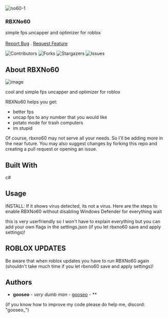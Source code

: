 <br/>

![no60-1](https://github.com/ggooseo/RBXNo60/assets/84007300/c2b584f3-9787-4db9-937d-d2d4e6ab510e)

<p>
 

  <h3>RBXNo60</h3>

  <p>
    simple fps uncapper and optimizer for roblox
    <br/>
    <br/>
    <a href="https://github.com/ggooseo/RBXNo60/issues">Report Bug</a>
    .
    <a href="https://github.com/ggooseo/RBXNo60/pulls">Request Feature</a>
  </p>
</p>


![Contributors](https://img.shields.io/github/contributors/ggooseo/RBXNo60?color=dark-green) ![Forks](https://img.shields.io/github/forks/ggooseo/RBXNo60?style=social) ![Stargazers](https://img.shields.io/github/stars/ggooseo/RBXNo60?style=social) ![Issues](https://img.shields.io/github/issues/ggooseo/RBXNo60) 

## About RBXNo60
![image](https://github.com/ggooseo/RBXNo60/assets/84007300/572328fe-e2a6-46d2-b7ec-35e8beb7c0a5)

cool and simple fps uncapper and optimizer for roblox

RBXNo60 helps you get:
* better fps
* uncap fps to any number that you would like
* potato mode for trash computers
* im stupid

Of course, rbxno60 may not serve all your needs. So I'll be adding more in the near future. You may also suggest changes by forking this repo and creating a pull request or opening an issue.

## Built With

c#

## Usage

INSTALL: If it shows virus detected, its not a virus. Here are the steps to enable RBXNo60 without disabling Windows Defender for everything
wait

this is very userfriendly so I won't have to explain everything but you can add your own flags in the settings.json (if you let rbxno60 save and apply settings)!

## ROBLOX UPDATES
Be aware that when roblox updates you have to run RBXNo60 again (shouldn't take much time if you let rbxno60 save and apply settings)!

## Authors

* **gooseo** - *very dumb man* - [gooseo](https://github.com/ggooseo) - **

(if you know how to improve my code please do help me, discord: "gooseo_")
